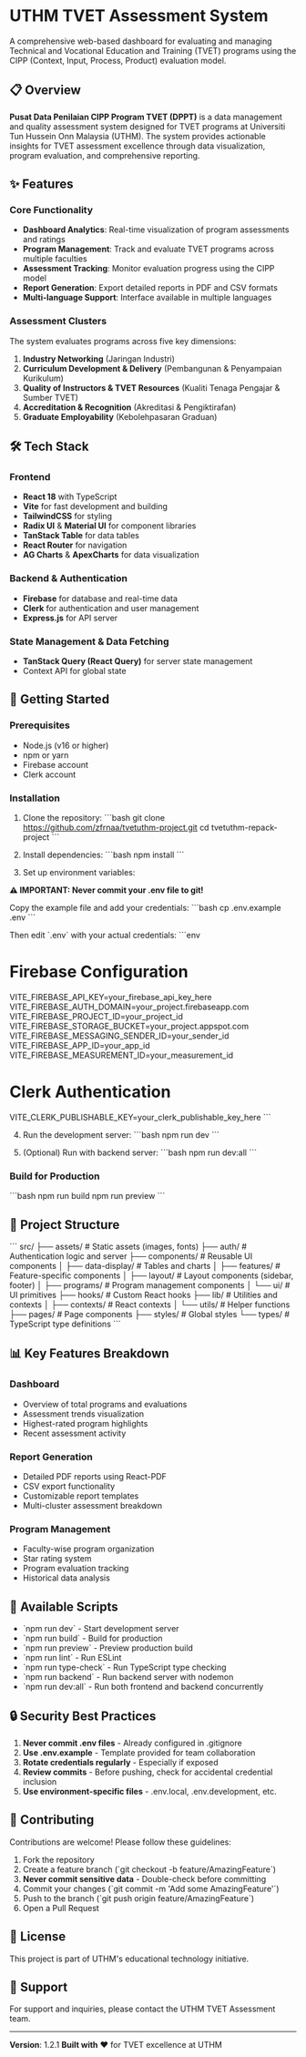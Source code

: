 # UTHM TVET Assessment System

A comprehensive web-based dashboard for evaluating and managing Technical and Vocational Education and Training (TVET) programs using the CIPP (Context, Input, Process, Product) evaluation model.

## 📋 Overview

**Pusat Data Penilaian CIPP Program TVET (DPPT)** is a data management and quality assessment system designed for TVET programs at Universiti Tun Hussein Onn Malaysia (UTHM). The system provides actionable insights for TVET assessment excellence through data visualization, program evaluation, and comprehensive reporting.

## ✨ Features

### Core Functionality
- **Dashboard Analytics**: Real-time visualization of program assessments and ratings
- **Program Management**: Track and evaluate TVET programs across multiple faculties
- **Assessment Tracking**: Monitor evaluation progress using the CIPP model
- **Report Generation**: Export detailed reports in PDF and CSV formats
- **Multi-language Support**: Interface available in multiple languages

### Assessment Clusters
The system evaluates programs across five key dimensions:
1. **Industry Networking** (Jaringan Industri)
2. **Curriculum Development & Delivery** (Pembangunan & Penyampaian Kurikulum)
3. **Quality of Instructors & TVET Resources** (Kualiti Tenaga Pengajar & Sumber TVET)
4. **Accreditation & Recognition** (Akreditasi & Pengiktirafan)
5. **Graduate Employability** (Kebolehpasaran Graduan)

## 🛠️ Tech Stack

### Frontend
- **React 18** with TypeScript
- **Vite** for fast development and building
- **TailwindCSS** for styling
- **Radix UI** & **Material UI** for component libraries
- **TanStack Table** for data tables
- **React Router** for navigation
- **AG Charts** & **ApexCharts** for data visualization

### Backend & Authentication
- **Firebase** for database and real-time data
- **Clerk** for authentication and user management
- **Express.js** for API server

### State Management & Data Fetching
- **TanStack Query (React Query)** for server state management
- Context API for global state

## 🚀 Getting Started

### Prerequisites
- Node.js (v16 or higher)
- npm or yarn
- Firebase account
- Clerk account

### Installation

1. Clone the repository:
\`\`\`bash
git clone https://github.com/zfrnaa/tvetuthm-project.git
cd tvetuthm-repack-project
\`\`\`

2. Install dependencies:
\`\`\`bash
npm install
\`\`\`

3. Set up environment variables:

**⚠️ IMPORTANT: Never commit your .env file to git!**

Copy the example file and add your credentials:
\`\`\`bash
cp .env.example .env
\`\`\`

Then edit \`.env\` with your actual credentials:
\`\`\`env
# Firebase Configuration
VITE_FIREBASE_API_KEY=your_firebase_api_key_here
VITE_FIREBASE_AUTH_DOMAIN=your_project.firebaseapp.com
VITE_FIREBASE_PROJECT_ID=your_project_id
VITE_FIREBASE_STORAGE_BUCKET=your_project.appspot.com
VITE_FIREBASE_MESSAGING_SENDER_ID=your_sender_id
VITE_FIREBASE_APP_ID=your_app_id
VITE_FIREBASE_MEASUREMENT_ID=your_measurement_id

# Clerk Authentication
VITE_CLERK_PUBLISHABLE_KEY=your_clerk_publishable_key_here
\`\`\`

4. Run the development server:
\`\`\`bash
npm run dev
\`\`\`

5. (Optional) Run with backend server:
\`\`\`bash
npm run dev:all
\`\`\`

### Build for Production
\`\`\`bash
npm run build
npm run preview
\`\`\`

## 📁 Project Structure

\`\`\`
src/
├── assets/          # Static assets (images, fonts)
├── auth/            # Authentication logic and server
├── components/      # Reusable UI components
│   ├── data-display/    # Tables and charts
│   ├── features/        # Feature-specific components
│   ├── layout/          # Layout components (sidebar, footer)
│   ├── programs/        # Program management components
│   └── ui/             # UI primitives
├── hooks/           # Custom React hooks
├── lib/             # Utilities and contexts
│   ├── contexts/        # React contexts
│   └── utils/          # Helper functions
├── pages/           # Page components
├── styles/          # Global styles
└── types/           # TypeScript type definitions
\`\`\`

## 📊 Key Features Breakdown

### Dashboard
- Overview of total programs and evaluations
- Assessment trends visualization
- Highest-rated program highlights
- Recent assessment activity

### Report Generation
- Detailed PDF reports using React-PDF
- CSV export functionality
- Customizable report templates
- Multi-cluster assessment breakdown

### Program Management
- Faculty-wise program organization
- Star rating system
- Program evaluation tracking
- Historical data analysis

## 🧪 Available Scripts

- \`npm run dev\` - Start development server
- \`npm run build\` - Build for production
- \`npm run preview\` - Preview production build
- \`npm run lint\` - Run ESLint
- \`npm run type-check\` - Run TypeScript type checking
- \`npm run backend\` - Run backend server with nodemon
- \`npm run dev:all\` - Run both frontend and backend concurrently

## 🔒 Security Best Practices

1. **Never commit .env files** - Already configured in .gitignore
2. **Use .env.example** - Template provided for team collaboration
3. **Rotate credentials regularly** - Especially if exposed
4. **Review commits** - Before pushing, check for accidental credential inclusion
5. **Use environment-specific files** - .env.local, .env.development, etc.

## 🤝 Contributing

Contributions are welcome! Please follow these guidelines:

1. Fork the repository
2. Create a feature branch (\`git checkout -b feature/AmazingFeature\`)
3. **Never commit sensitive data** - Double-check before committing
4. Commit your changes (\`git commit -m 'Add some AmazingFeature'\`)
5. Push to the branch (\`git push origin feature/AmazingFeature\`)
6. Open a Pull Request

## 📄 License

This project is part of UTHM's educational technology initiative.

## 👥 Support

For support and inquiries, please contact the UTHM TVET Assessment team.

---

**Version**: 1.2.1
**Built with** ❤️ for TVET excellence at UTHM